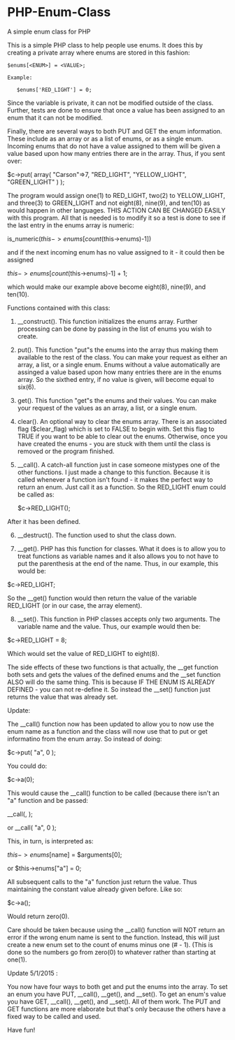 # PHP-Enum-Class
A simple enum class for PHP

This is a simple PHP class to help people use enums.  It does this by creating a private array where enums are
stored in this fashion:

    $enums[<ENUM>] = <VALUE>;

    Example:
    
       $enums['RED_LIGHT'] = 0;

Since the variable is private, it can not be modified outside of the class.  Further, tests are done to ensure that
once a value has been assigned to an enum that it can not be modified.

Finally, there are several ways to both PUT and GET the enum information.  These include as an array or as a list of
enums, or as a single enum.  Incoming enums that do not have a value assigned to them will be given a value based
upon how many entries there are in the array.  Thus, if you sent over:

   $c->put( array( "Carson"=>7, "RED_LIGHT", "YELLOW_LIGHT", "GREEN_LIGHT" ) );

The program would assign one(1) to RED_LIGHT, two(2) to YELLOW_LIGHT, and three(3) to GREEN_LIGHT and not eight(8),
nine(9), and ten(10) as would happen in other languages.  THIS ACTION CAN BE CHANGED EASILY with this program.  All
that is needed is to modify it so a test is done to see if the last entry in the enums array is numeric:

   is_numeric($this->enums[count($this->enums)-1])

and if the next incoming enum has no value assigned to it - it could then be assigned

   $this->enums[count($this->enums)-1] + 1;

which would make our example above become eight(8), nine(9), and ten(10).

Functions contained with this class:

1. __construct().  This function initializes the enums array.  Further processing can be done by passing in the
list of enums you wish to create.

2. put().  This function "put"s the enums into the array thus making them available to the rest of the class. You
can make your request as either an array, a list, or a single enum.  Enums without a value automatically are assinged
a value based upon how many entries there are in the enums array.  So the sixthed entry, if no value is given,
will become equal to six(6).

3. get(). This function "get"s the enums and their values.  You can make your request of the values as an array,
a list, or a single enum.

4. clear().  An optional way to clear the enums array. There is an associated flag ($clear_flag) which is set to
FALSE to begin with.  Set this flag to TRUE if you want to be able to clear out the enums.  Otherwise, once you
have created the enums - you are stuck with them until the class is removed or the program finished.

5. __call().  A catch-all function just in case someone mistypes one of the other functions.  I just made a
change to this function.  Because it is called whenever a function isn't found - it makes the perfect way to
return an enum.  Just call it as a function.  So the RED_LIGHT enum could be called as:

   $c->RED_LIGHT();

After it has been defined.

6. __destruct().  The function used to shut the class down.

7. __get().  PHP has this function for classes.  What it does is to allow you to treat functions as variable names and it also allows you to not have to put the parenthesis at the end of the name.  Thus, in our example, this would be:

$c->RED_LIGHT;

So the __get() function would then return the value of the variable RED_LIGHT (or in our case, the array element).

8. __set().  This function in PHP classes accepts only two arguments.  The variable name and the value.  Thus, our example would then be:

$c->RED_LIGHT = 8;

Which would set the value of RED_LIGHT to eight(8).

The side effects of these two functions is that actually, the __get function both sets and gets the values of the defined enums and the __set function ALSO will do the same thing.  This is because IF THE ENUM IS ALREADY DEFINED - you can not re-define it.  So instead the __set() function just returns the value that was already set.

Update:

The __call() function now has been updated to allow you to now use the enum name as a function and the class
will now use that to put or get informatino from the enum array.  So instead of doing:

   $c->put( "a", 0 );

You could do:

   $c->a(0);

This would cause the __call() function to be called (because there isn't an "a" function and be passed:

   __call(<NAME>, <ARGUMENTS>);

or
   __call( "a", 0 );

This, in turn, is interpreted as:

   $this->enums[$name] = $arguments[0];

or
   $this->enums["a"] = 0;

All subsequent calls to the "a" function just return the value.  Thus maintaining the constant value already
given before.  Like so:

   $c->a();

Would return zero(0).

Care should be taken because using the __call() function will NOT return an error if the wrong enum
name is sent to the function.  Instead, this will just create a new enum set to the count of enums
minus one (# - 1).  (This is done so the numbers go from zero(0) to whatever rather than starting at
one(1).

Update 5/1/2015 :

You now have four ways to both get and put the enums into the array.  To set an enum you have PUT, __call(), __get(), and __set().  To get an enum's value you have GET, __call(), __get(), and __set().  All of them work.  The PUT and GET functions are more elaborate but that's only because the others have a fixed way to be called and used.

Have fun!
